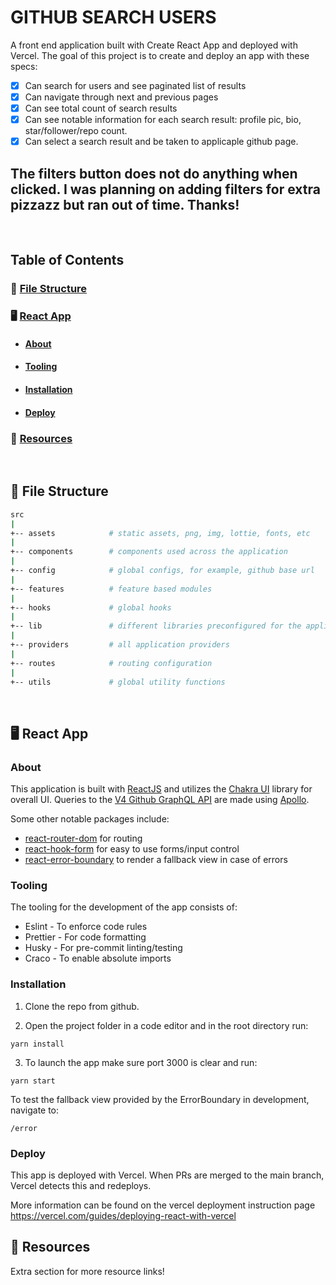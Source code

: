 # GITHUB SEARCH USERS
A front end application built with Create React App and deployed with Vercel. The goal of this project is to create and deploy an app with these specs:

- [x] Can search for users and see paginated list of results
- [x] Can navigate through next and previous pages
- [x] Can see total count of search results
- [x] Can see notable information for each search result: profile pic, bio, star/follower/repo count.
- [x] Can select a search result and be taken to applicaple github page.

## The filters button does not do anything when clicked. I was planning on adding filters for extra pizzazz but ran out of time. Thanks!

<br />

## Table of Contents  

### &#128193; [File Structure](#file-structure)

### &#128421; [React App](#react-app)
 - #### [About](#description)
 
 - #### [Tooling](#tooling-app)

 - #### [Installation](#install-app)
 
 - #### [Deploy](#deploy-app)


### &#128206; [Resources](#resources)
<br />

<a name="file-structure"/>

## &#128193; File Structure
```sh
src
|
+-- assets            # static assets, png, img, lottie, fonts, etc
|
+-- components        # components used across the application
|
+-- config            # global configs, for example, github base url
|
+-- features          # feature based modules
|
+-- hooks             # global hooks
|
+-- lib               # different libraries preconfigured for the application
|
+-- providers         # all application providers
|
+-- routes            # routing configuration
|
+-- utils             # global utility functions
```

<br />

<a name="react-app"/>

## &#128421; React App


<a name="description"/>

### About
This application is built with [ReactJS](https://reactjs.org/) and utilizes the [Chakra UI](https://chakra-ui.com/) library for overall UI. Queries to the [V4 Github GraphQL API](https://docs.github.com/en/graphql) are made using [Apollo](https://www.apollographql.com/docs/react/). 

Some other notable packages include:
- [react-router-dom](https://reactrouter.com/) for routing
- [react-hook-form](https://react-hook-form.com/) for easy to use forms/input control
- [react-error-boundary](https://www.npmjs.com/package/react-error-boundary) to render a fallback view in case of errors


<a name="tooling-app"/>

### Tooling
The tooling for the development of the app consists of:
- Eslint - To enforce code rules
- Prettier - For code formatting
- Husky - For pre-commit linting/testing
- Craco - To enable absolute imports


<a name="install-app"/>

### Installation

1. Clone the repo from github.

2. Open the project folder in a code editor and in the root directory run:
```
yarn install
```
3. To launch the app make sure port 3000 is clear and run:
```
yarn start
```

To test the fallback view provided by the ErrorBoundary in development, navigate to:
```
/error
```


<a name="deploy-app"/>

### Deploy

This app is deployed with Vercel. When PRs are merged to the main branch, Vercel detects this and redeploys.

More information can be found on the vercel deployment instruction page https://vercel.com/guides/deploying-react-with-vercel

<a name="resources"/>

## &#128206; Resources
Extra section for more resource links!
